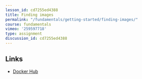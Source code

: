 ```yaml
---
lesson_id: cd7255ed4388
title: Finding images
permalink: "/fundamentals/getting-started/finding-images/"
course: fundamentals
vimeo: '259597718'
type: assignment
discussion_id: cd7255ed4388
---
```


## Links
* [Docker Hub](https://hub.docker.com)
